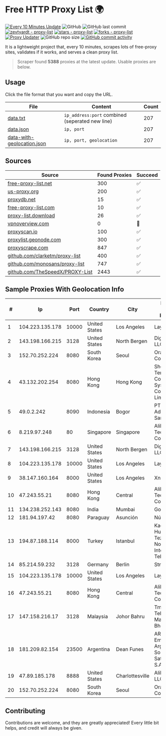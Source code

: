 
# Free HTTP Proxy List 🌍

[![Every 10 Minutes Update](https://github.com/mertguvencli/http-proxy-list/actions/workflows/main.yml/badge.svg?branch=main)](https://github.com/mertguvencli/http-proxy-list/actions/workflows/main.yml)
![GitHub](https://img.shields.io/github/license/mertguvencli/http-proxy-list)
![GitHub last commit](https://img.shields.io/github/last-commit/mertguvencli/http-proxy-list)
[![zevtyardt - proxy-list](https://img.shields.io/static/v1?label=zevtyardt&message=proxy-list&color=blue&logo=github)](https://github.com/zevtyardt/proxy-list "Go to GitHub repo")
[![stars - proxy-list](https://img.shields.io/github/stars/zevtyardt/proxy-list?style=social)](https://github.com/zevtyardt/proxy-list)
[![forks - proxy-list](https://img.shields.io/github/forks/zevtyardt/proxy-list?style=social)](https://github.com/zevtyardt/proxy-list)
[![Proxy Updater](https://github.com/zevtyardt/proxy-list/workflows/Proxy%20Updater/badge.svg)](https://github.com/zevtyardt/proxy-list/actions?query=workflow:"Proxy+Updater")
![GitHub repo size](https://img.shields.io/github/repo-size/zevtyardt/proxy-list)
[![GitHub commit activity](https://img.shields.io/github/commit-activity/m/zevtyardt/proxy-list?logo=commits)](https://github.com/zevtyardt/proxy-list/commits/main)

It is a lightweight project that, every 10 minutes, scrapes lots of free-proxy sites, validates if it works, and serves a clean proxy list.

> Scraper found **5388** proxies at the latest update. Usable proxies are below.

## Usage

Click the file format that you want and copy the URL.

|File|Content|Count|
|----|-------|-----|
|[data.txt](https://raw.githubusercontent.com/mertguvencli/http-proxy-list/main/proxy-list/data.txt)|`ip_address:port` combined (seperated new line)|207|
|[data.json](https://raw.githubusercontent.com/mertguvencli/http-proxy-list/main/proxy-list/data.json)|`ip, port`|207|
|[data-with-geolocation.json](https://raw.githubusercontent.com/mertguvencli/http-proxy-list/main/proxy-list/data-with-geolocation.json)|`ip, port, geolocation`|207|

## Sources

|Source|Found Proxies|Succeed|
|------|-------------|-------|
|[free-proxy-list.net](https://free-proxy-list.net)|300|✅|
|[us-proxy.org](https://www.us-proxy.org)|200|✅|
|[proxydb.net](http://proxydb.net)|15|✅|
|[free-proxy-list.com](https://free-proxy-list.com/?page=&port=&type%5B%5D=http&type%5B%5D=https&up_time=0&search=Search)|10|✅|
|[proxy-list.download](https://www.proxy-list.download/HTTP)|26|✅|
|[vpnoverview.com](https://vpnoverview.com/privacy/anonymous-browsing/free-proxy-servers)|0|🚫|
|[proxyscan.io](https://www.proxyscan.io)|100|✅|
|[proxylist.geonode.com](https://proxylist.geonode.com/api/proxy-list?limit=300&page=1&sort_by=lastChecked&sort_type=desc&protocols=http,https)|300|✅|
|[proxyscrape.com](https://api.proxyscrape.com/v2/?request=displayproxies&protocol=http&timeout=10000&country=all&ssl=all&anonymity=all)|847|✅|
|[github.com/clarketm/proxy-list](https://raw.githubusercontent.com/clarketm/proxy-list/master/proxy-list-raw.txt)|400|✅|
|[github.com/monosans/proxy-list](https://raw.githubusercontent.com/monosans/proxy-list/main/proxies/http.txt)|747|✅|
|[github.com/TheSpeedX/PROXY-List](https://raw.githubusercontent.com/TheSpeedX/PROXY-List/master/http.txt)|2443|✅|


## Sample Proxies With Geolocation Info

|#|Ip|Port|Country|City|Internet Service Provider|
|-|--|----|-------|----|-------------------------|
|1|104.223.135.178|10000|United States|Los Angeles|LayerHost|
|2|143.198.166.215|3128|United States|North Bergen|DigitalOcean, LLC|
|3|152.70.252.224|8080|South Korea|Seoul|Oracle Corporation|
|4|43.132.202.254|8080|Hong Kong|Hong Kong|Shenzhen Tencent Computer Systems Company Limited|
|5|49.0.2.242|8090|Indonesia|Bogor|PT Usaha Adi Sanggoro|
|6|8.219.97.248|80|Singapore|Singapore|Alibaba (US) Technology Co., Ltd.|
|7|143.198.166.215|3128|United States|North Bergen|DigitalOcean, LLC|
|8|104.223.135.178|10000|United States|Los Angeles|LayerHost|
|9|38.147.160.164|8000|United States|Los Angeles|Xnnet LLC|
|10|47.243.55.21|8080|Hong Kong|Central|Alibaba (US) Technology Co., Ltd.|
|11|134.238.252.143|8080|India|Mumbai|Google LLC|
|12|181.94.197.42|8080|Paraguay|Asunción|Núcleo S.A.|
|13|194.87.188.114|8000|Turkey|Istanbul|Kadir Huseyin Tezcan Nosspeed Internet Teknolojileri|
|14|85.214.59.232|3128|Germany|Berlin|Strato AG|
|15|104.223.135.178|10000|United States|Los Angeles|LayerHost|
|16|47.243.55.21|8080|Hong Kong|Central|Alibaba (US) Technology Co., Ltd.|
|17|147.158.216.17|3128|Malaysia|Johor Bahru|Tmnet, Telekom Malaysia Bhd.|
|18|181.209.82.154|23500|Argentina|Dean Funes|ARSAT - Empresa Argentina de Soluciones Satelitales S.A|
|19|47.89.185.178|8888|United States|Charlottesville|Alibaba.com LLC|
|20|152.70.252.224|8080|South Korea|Seoul|Oracle Corporation|



## Contributing

Contributions are welcome, and they are greatly appreciated! Every
little bit helps, and credit will always be given.

